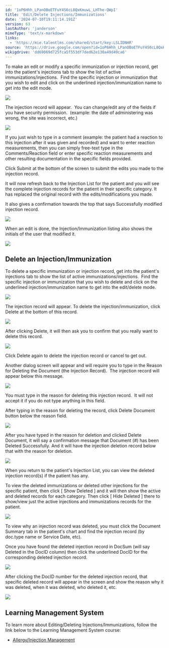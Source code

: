 ```yaml
---
id: '1oP6Hhh_LPanOBoETFuY4S6cL8QxKmuwL_LHThe-QWpI'
title: 'Edit/Delete Injections/Immunizations'
date: '2024-07-10T19:11:14.191Z'
version: 63
lastAuthor: 'janderson'
mimeType: 'text/x-markdown'
links:
  - 'https://mie.talentlms.com/shared/start/key:LSLIDNHR'
source: 'https://drive.google.com/open?id=1oP6Hhh_LPanOBoETFuY4S6cL8QxKmuwL_LHThe-QWpI'
wikigdrive: 'dd69069d725fca5f553df7ded62e130a49d49ca6'
---
```

To make an edit or modify a specific immunization or injection record, get into the patient's injections tab to show the list of active immunizations/injections.  Find the specific injection or immunization that you wish to edit and click on the underlined injection/immunization name to get into the edit mode.

![](../edit-delete-injections-immunizations.assets/0c78e3963ebcd71ed59616fbf9a4bcd5.png)

The injection record will appear.  You can change/edit any of the fields if you have security permission.  (example: the date of administering was wrong, the site was incorrect, etc.)

![](../edit-delete-injections-immunizations.assets/d839f6f601abbcc95edd837aa177b498.png)

If you just wish to type in a comment (example: the patient had a reaction to this injection after it was given and recorded) and want to enter reaction measurements, then you can simply free-text type in the Comments/Reaction field or enter specific reaction measurements and other resulting documentation in the specific fields provided.

Click Submit at the bottom of the screen to submit the edits you made to the injection record.

It will now refresh back to the Injection List for the patient and you will see the complete injection records for the patient in their specific category. It has replaced the original record with the edits/modifications you made.

It also gives a confirmation towards the top that says Successfully modified injection record.

![](../edit-delete-injections-immunizations.assets/629c352e54dd4a095cb5ad3c654ecfc2.png)

When an edit is done, the Injection/Immunization listing also shows the initials of the user that modified it.

![](../edit-delete-injections-immunizations.assets/081ab2e5089fc41d9f4e4caa66739e52.png)

## Delete an Injection/Immunization

To delete a specific immunization or injection record, get into the patient's injections tab to show the list of active immunizations/injections.  Find the specific injection or immunization that you wish to delete and click on the underlined injection/immunization name to get into the edit/delete mode.

![](../edit-delete-injections-immunizations.assets/a0007853184e801777565440e0ed5007.png)

The injection record will appear. To delete the injection/immunization, click Delete at the bottom of this record.

![](../edit-delete-injections-immunizations.assets/3289d33fab5a17cde86328df6e2f1a09.png)

After clicking Delete, it will then ask you to confirm that you really want to delete this record.

![](../edit-delete-injections-immunizations.assets/29068a6355c69384a6feedda487ae3d4.png)

Click Delete again to delete the injection record or cancel to get out.

Another dialog screen will appear and will require you to type in the Reason for Deleting the Document (the Injection Record).  The injection record will appear below this message.

![](../edit-delete-injections-immunizations.assets/df24a6c80f960166e8f8684402492895.png)

You must type in the reason for deleting this injection record.  It will not accept it if you do not type anything in this field.

After typing in the reason for deleting the record, click Delete Document button below the reason field.

![](../edit-delete-injections-immunizations.assets/a0284197983333874df86f2f0187bfbe.png)

After you have typed in the reason for deletion and clicked Delete Document, it will say a confirmation message that Document (#) has been Deleted Successfully. And it will have the injection deletion record below that with the reason for deletion.

![](../edit-delete-injections-immunizations.assets/7f9eb114235312d82ab159bb22306b0b.png)

When you return to the patient's Injection List, you can view the deleted injection record(s) if the patient has any.

To view the deleted immunizations or deleted other injections for the specific patient, then click [ Show Deleted ] and it will then show the active and deleted records for each category. Then click [ Hide Deleted ] there to show/view just the active injections and immunizations records for the patient.

![](../edit-delete-injections-immunizations.assets/015cd8ef97fd7ec9d356c6cc360eabb1.png)

To view why an injection record was deleted, you must click the Document Summary tab in the patient's chart and find the injection record (by doc.type name or Service Date, etc).

Once you have found the deleted injection record in DocSum (will say Deleted in the DocID column) then click the underlined DocID for the corresponding deleted injection record.

![](../edit-delete-injections-immunizations.assets/c2931daee6f944091ff3f6b12738716b.png)

After clicking the DocID number for the deleted injection record, that specific deleted record will appear in the screen and show the reason why it was deleted, when it was deleted, who deleted it, etc.

![](../edit-delete-injections-immunizations.assets/7f9eb114235312d82ab159bb22306b0b.png)

## Learning Management System

To learn more about Editing/Deleting Injections/Immunizations, follow the link below to the Learning Management System course:

* [Allergy/Injection Management](https://mie.talentlms.com/shared/start/key:LSLIDNHR)
